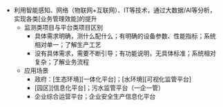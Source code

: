 - 利用智能感知、网络（物联网+互联网）、IT等技术，通过大数据/AI等分析，实现各类[业务管理效能]的提升
    - 监测类项目与平台类项目区别
        - 具体需求明确，测什么配什么；有明确的设备参数、性能指标；系统相对单一；了解生产工艺
        - 没有具体需求，需要不断引导；有功能说明，无具体标准；系统相对复杂；了解业务流程
    - 应用场景
        - 政府：[生态环境][一体化平台]；[水环境][可视化监管平台]
        - [园区][信息化平台]；污水监管平台（一企一管）
        - 企业综合运营平台；企业安全生产信息化平台
